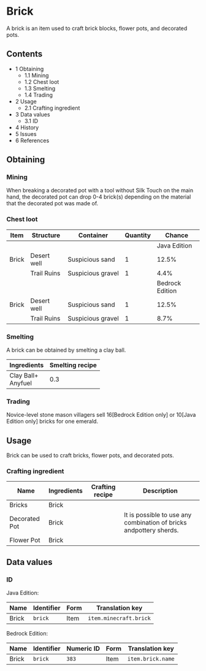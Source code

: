 # Brick
A brick is an item used to craft brick blocks, flower pots, and decorated pots.

## Contents
- 1 Obtaining
	- 1.1 Mining
	- 1.2 Chest loot
	- 1.3 Smelting
	- 1.4 Trading
- 2 Usage
	- 2.1 Crafting ingredient
- 3 Data values
	- 3.1 ID
- 4 History
- 5 Issues
- 6 References

## Obtaining
### Mining
When breaking a decorated pot with a tool without Silk Touch on the main hand, the decorated pot can drop 0-4 brick(s) depending on the material that the decorated pot was made of.

### Chest loot
| Item  | Structure   | Container         | Quantity | Chance          |
|-------|-------------|-------------------|----------|-----------------|
|       |             |                   |          | Java Edition    |
| Brick | Desert well | Suspicious sand   | 1        | 12.5%           |
|       | Trail Ruins | Suspicious gravel | 1        | 4.4%            |
|       |             |                   |          | Bedrock Edition |
| Brick | Desert well | Suspicious sand   | 1        | 12.5%           |
|       | Trail Ruins | Suspicious gravel | 1        | 8.7%            |

### Smelting
A brick can be obtained by smelting a clay ball.

| Ingredients            | Smelting recipe |
|------------------------|-----------------|
| Clay Ball+<br/>Anyfuel | 0.3             |

### Trading
Novice-level stone mason villagers sell 16‌[Bedrock Edition  only] or 10‌[Java Edition  only] bricks for one emerald.

## Usage
Brick can be used to craft bricks, flower pots, and decorated pots.

### Crafting ingredient
| Name          | Ingredients | Crafting recipe | Description                                                        |
|---------------|-------------|-----------------|--------------------------------------------------------------------|
| Bricks        | Brick       |                 |                                                                    |
| Decorated Pot | Brick       |                 | It is possible to use any combination of bricks andpottery sherds. |
| Flower Pot    | Brick       |                 |                                                                    |

## Data values
### ID
Java Edition:

| Name  | Identifier | Form | Translation key        |
|-------|------------|------|------------------------|
| Brick | `brick`    | Item | `item.minecraft.brick` |

Bedrock Edition:

| Name  | Identifier | Numeric ID | Form | Translation key   |
|-------|------------|------------|------|-------------------|
| Brick | `brick`    | `383`      | Item | `item.brick.name` |

